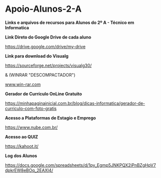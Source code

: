 # Apoio-Alunos-2-A
**Links e arquivos de recursos para Alunos do 2º A - Técnico em Informatica** 


**Link Direto do Google Drive de cada aluno**

https://drive.google.com/drive/my-drive

**Link para download do Visualg**

https://sourceforge.net/projects/visualg30/

& (WINRAR "DESCOMPACTADOR")

www.win-rar.com

**Gerador de Currículo OnLine Gratuito**

https://minhapaginainicial.com.br/blog/dicas-informatica/gerador-de-curriculo-com-foto-gratis

**Acesso a Plataformas de Estagio e Emprego**

https://www.nube.com.br/


**Acesso ao QUIZ**

https://kahoot.it/

**Log dos Alunos**

https://docs.google.com/spreadsheets/d/1py_Egmp5JNKPQX2iPnBZgHpV7dpkrEW8eBOq_2EAXI4/
